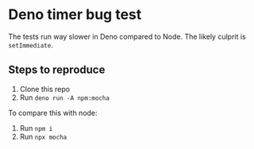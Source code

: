 # Deno timer bug test

The tests run way slower in Deno compared to Node. The likely culprit is `setImmediate`.

## Steps to reproduce

1. Clone this repo
2. Run `deno run -A npm:mocha`

To compare this with node:

1. Run `npm i`
2. Run `npx mocha`

